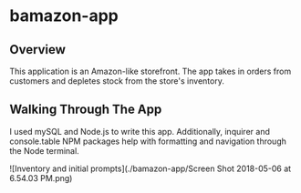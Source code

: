 # bamazon-app

## Overview

This application is an Amazon-like storefront. The app takes in orders from customers and depletes stock from the store's inventory. 

## Walking Through The App

I used mySQL and Node.js to write this app. Additionally, inquirer and console.table NPM packages help with formatting and navigation through the Node terminal.

![Inventory and initial prompts](./bamazon-app/Screen Shot 2018-05-06 at 6.54.03 PM.png)


